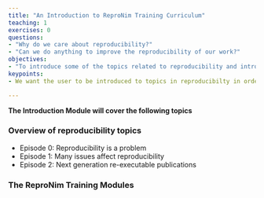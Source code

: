 ```yaml
---
title: "An Introduction to ReproNim Training Curriculum"
teaching: 1
exercises: 0
questions:
- "Why do we care about reproducibility?"
- "Can we do anything to improve the reproducibility of our work?"
objectives:
- "To introduce some of the topics related to reproducibility and introduce what the ReproNim Training Curruiculum will cover"
keypoints:
- We want the user to be introduced to topics in reproducibilty in order to prepare them for the types of items that will be presented in the ReproNim training materials.

---
```


**The Introduction Module will cover the following topics**
### Overview of reproducibility topics
* Episode 0: Reproducibility is a problem
* Episode 1: Many issues affect reproducibility
* Episode 2: Next generation re-executable publications

### The ReproNim Training Modules


